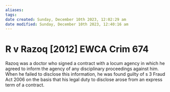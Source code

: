 ```yaml
---
aliases: 
tags: 
date created: Sunday, December 10th 2023, 12:02:29 am
date modified: Sunday, December 10th 2023, 12:40:16 am
---
```


# R v Razoq [2012] EWCA Crim 674

Razoq was a doctor who signed a contract with a locum agency in which he agreed to inform the agency of any disciplinary proceedings against him. When he failed to disclose this information, he was found guilty of s 3 Fraud Act 2006 on the basis that his legal duty to disclose arose from an express term of a contract.
